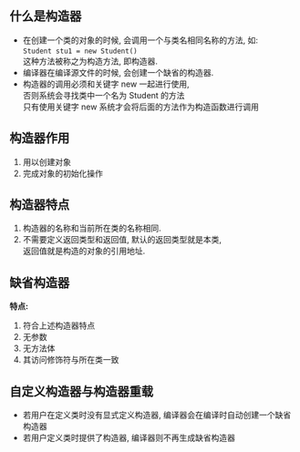 ## 什么是构造器
- 在创建一个类的对象的时候, 会调用一个与类名相同名称的方法, 如:   
`Student stu1 = new Student()`  
这种方法被称之为构造方法, 即构造器.  
- 编译器在编译源文件的时候, 会创建一个缺省的构造器.   
- 构造器的调用必须和关键字 new 一起进行使用,  
否则系统会寻找类中一个名为 Student 的方法  
只有使用关键字 new 系统才会将后面的方法作为构造函数进行调用  

## 构造器作用
1. 用以创建对象
2. 完成对象的初始化操作

## 构造器特点
1. 构造器的名称和当前所在类的名称相同.
2. 不需要定义返回类型和返回值, 默认的返回类型就是本类,  
   返回值就是构造的对象的引用地址.
   

## 缺省构造器
**特点:**  
1. 符合上述构造器特点
2. 无参数
3. 无方法体
4. 其访问修饰符与所在类一致

## 自定义构造器与构造器重载
- 若用户在定义类时没有显式定义构造器, 编译器会在编译时自动创建一个缺省构造器
- 若用户定义类时提供了构造器, 编译器则不再生成缺省构造器